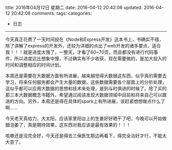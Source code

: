 title: 2016年04月12日 星期二
date: 2016-04-12 20:42:06
updated: 2016-04-12 20:42:08
comments: 
tags:
categories:
- 日志

---

今天真正花费了一天时间投在《Node和Express开发》这本书上，书确实不错，除了讲解了express的开发外，还较为详细的点出了web开发的诸多要点，适合我！！！就是进度太慢了，一整天，才看了60~70页，而且都没有进行代码事件，所以进度远比想象中慢，不过确实有不少收获，现在需要做的，是加大投入的时间和调整相应的时间计划。

本周还是需要在大数据方面有所进展，越来越觉得大数据这东西，似乎真的需要去学习，将来任何服务都会产生大量的数据，这些数据需要各个层面上的分析处理，这似乎都可以应用大数据的思想和技术来处理，是到与时俱进的时候了。除了买的那三本大数据概念书籍外，希望通过阅读发现大数据领域中目前和将来自己可以跟进的方向。另外，本周还是得在具体的spark上有所进展，该赶紧想想做点什么了啊......

今天老天真给力，大太阳，应该家里阳台上的生姜好好晒干了吧，今晚可以开始做醋泡姜了，真是期待效果，这东西对我应该是最有效果的！！！

咳嗽还是没完全好，今天还是得去三保医生那边再看下，得完全治好才行，不能太大意了。